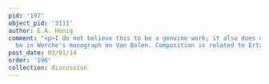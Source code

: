```yaml
---
pid: '197'
object_pid: '3111'
author: E.A. Honig
comment: "<p>I do not believe this to be a genuine work; it also does not seem to
  be in Werche's monograph on Van Balen. Composition is related to Ertz #407.</p>\n"
post_date: 03/01/14
order: '196'
collection: discussion
---
```


